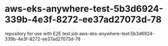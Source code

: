 # aws-eks-anywhere-test-5b3d6924-339b-4e3f-8272-ee37ad27073d-78
repository for use with E2E test job aws-eks-anywhere-test:5b3d6924-339b-4e3f-8272-ee37ad27073d-78
